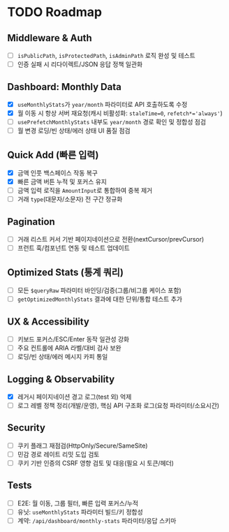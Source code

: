 # TODO Roadmap

## Middleware & Auth
- [ ] `isPublicPath`, `isProtectedPath`, `isAdminPath` 로직 완성 및 테스트
- [ ] 인증 실패 시 리다이렉트/JSON 응답 정책 일관화

## Dashboard: Monthly Data
- [x] `useMonthlyStats`가 `year/month` 파라미터로 API 호출하도록 수정
- [x] 월 이동 시 항상 서버 재요청(캐시 비활성화: `staleTime=0`, `refetch*='always'`)
- [ ] `usePrefetchMonthlyStats` 내부도 `year/month` 경로 확인 및 정합성 점검
- [ ] 월 변경 로딩/빈 상태/에러 상태 UI 품질 점검

## Quick Add (빠른 입력)
- [x] 금액 인풋 백스페이스 작동 복구
- [x] 빠른 금액 버튼 누적 및 포커스 유지
- [ ] 금액 입력 로직을 `AmountInput`로 통합하여 중복 제거
- [ ] 거래 `type`(대문자/소문자) 전 구간 정규화

## Pagination
- [ ] 거래 리스트 커서 기반 페이지네이션으로 전환(nextCursor/prevCursor)
- [ ] 프런트 훅/컴포넌트 연동 및 테스트 업데이트

## Optimized Stats (통계 쿼리)
- [ ] 모든 `$queryRaw` 파라미터 바인딩/검증(그룹/비그룹 케이스 포함)
- [ ] `getOptimizedMonthlyStats` 결과에 대한 단위/통합 테스트 추가

## UX & Accessibility
- [ ] 키보드 포커스/ESC/Enter 동작 일관성 강화
- [ ] 주요 컨트롤에 ARIA 라벨/대비 검사 보완
- [ ] 로딩/빈 상태/에러 메시지 카피 통일

## Logging & Observability
- [x] 레거시 페이지네이션 경고 로그(test 외) 억제
- [ ] 로그 레벨 정책 정리(개발/운영), 핵심 API 구조화 로그(요청 파라미터/소요시간)

## Security
- [ ] 쿠키 플래그 재점검(HttpOnly/Secure/SameSite)
- [ ] 민감 경로 레이트 리밋 도입 검토
- [ ] 쿠키 기반 인증의 CSRF 영향 검토 및 대응(필요 시 토큰/헤더)

## Tests
- [ ] E2E: 월 이동, 그룹 필터, 빠른 입력 포커스/누적
- [ ] 유닛: `useMonthlyStats` 파라미터 빌드/키 정합성
- [ ] 계약: `/api/dashboard/monthly-stats` 파라미터/응답 스키마
